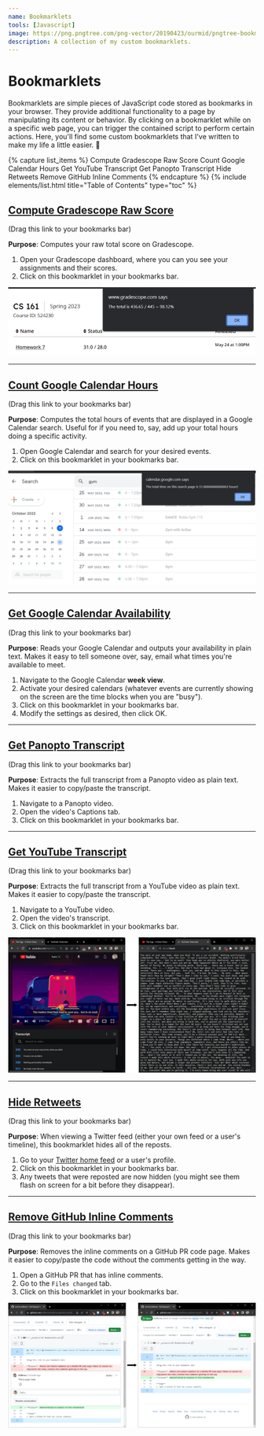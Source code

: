 ```yaml
---
name: Bookmarklets
tools: [Javascript]
image: https://png.pngtree.com/png-vector/20190423/ourmid/pngtree-bookmark-icon-vector-illustration-in-filled-style-for-any-purpose-png-image_975418.jpg
description: A collection of my custom bookmarklets.
---
```


# Bookmarklets

Bookmarklets are simple pieces of JavaScript code stored as bookmarks in your browser. They provide additional functionality to a page by manipulating its content or behavior. By clicking on a bookmarklet while on a specific web page, you can trigger the contained script to perform certain actions. Here, you'll find some custom bookmarklets that I've written to make my life a little easier. 🙂

{% capture list_items %}
Compute Gradescope Raw Score
Count Google Calendar Hours
Get YouTube Transcript
Get Panopto Transcript
Hide Retweets
Remove GitHub Inline Comments
{% endcapture %}
{% include elements/list.html title="Table of Contents" type="toc" %}

## [Compute Gradescope Raw Score](javascript:var%20%24jscomp%3D%24jscomp%7C%7C%7B%7D%3B%24jscomp.scope%3D%7B%7D%3B%24jscomp.createTemplateTagFirstArg%3Dfunction(a)%7Breturn%20a.raw%3Da%7D%3B%24jscomp.createTemplateTagFirstArgWithRaw%3Dfunction(a%2Cb)%7Ba.raw%3Db%3Breturn%20a%7D%3B%24jscomp.arrayIteratorImpl%3Dfunction(a)%7Bvar%20b%3D0%3Breturn%20function()%7Breturn%20b%3Ca.length%3F%7Bdone%3A!1%2Cvalue%3Aa%5Bb%2B%2B%5D%7D%3A%7Bdone%3A!0%7D%7D%7D%3B%24jscomp.arrayIterator%3Dfunction(a)%7Breturn%7Bnext%3A%24jscomp.arrayIteratorImpl(a)%7D%7D%3B%24jscomp.makeIterator%3Dfunction(a)%7Bvar%20b%3D%22undefined%22!%3Dtypeof%20Symbol%26%26Symbol.iterator%26%26a%5BSymbol.iterator%5D%3Bif(b)return%20b.call(a)%3Bif(%22number%22%3D%3Dtypeof%20a.length)return%20%24jscomp.arrayIterator(a)%3Bthrow%20Error(String(a)%2B%22%20is%20not%20an%20iterable%20or%20ArrayLike%22)%3B%7D%3Bvar%20totalBeforeSlash%3D0%2CtotalAfterSlash%3D0%3Bdocument.querySelectorAll(%22.submissionStatus--score%22).forEach(function(a)%7Bvar%20b%3D%24jscomp.makeIterator(a.innerHTML.split(%22%20%2F%20%22))%3Ba%3Db.next().value%3Bb%3Db.next().value%3Ba%3DparseFloat(a)%3Bb%3DparseFloat(b)%3BtotalBeforeSlash%2B%3Da%3BtotalAfterSlash%2B%3Db%7D)%3Bvar%20percentage%3DtotalBeforeSlash%2FtotalAfterSlash*100%3Bpercentage%3DMath.round(100*percentage)%2F100%3Bvar%20alertMessage%3D%22The%20total%20is%20%22%2BtotalBeforeSlash%2B%22%20%2F%20%22%2BtotalAfterSlash%2B%22%20%3D%20%22%2Bpercentage%2B%22%25%22%3Balert(alertMessage)%3Bvoid+0)

(Drag this link to your bookmarks bar)

**Purpose**: Computes your raw total score on Gradescope.

1. Open your Gradescope dashboard, where you can you see your assignments and their scores.
1. Click on this bookmarklet in your bookmarks bar.

![GitHub](/assets/projects/bookmarklet-gradescope.png)

---

## [Count Google Calendar Hours](javascript:var%20%24jscomp%3D%24jscomp%7C%7C%7B%7D%3B%24jscomp.scope%3D%7B%7D%3B%24jscomp.arrayIteratorImpl%3Dfunction(a)%7Bvar%20c%3D0%3Breturn%20function()%7Breturn%20c%3Ca.length%3F%7Bdone%3A!1%2Cvalue%3Aa%5Bc%2B%2B%5D%7D%3A%7Bdone%3A!0%7D%7D%7D%3B%24jscomp.arrayIterator%3Dfunction(a)%7Breturn%7Bnext%3A%24jscomp.arrayIteratorImpl(a)%7D%7D%3B%24jscomp.makeIterator%3Dfunction(a)%7Bvar%20c%3D%22undefined%22!%3Dtypeof%20Symbol%26%26Symbol.iterator%26%26a%5BSymbol.iterator%5D%3Bif(c)return%20c.call(a)%3Bif(%22number%22%3D%3Dtypeof%20a.length)return%20%24jscomp.arrayIterator(a)%3Bthrow%20Error(String(a)%2B%22%20is%20not%20an%20iterable%20or%20ArrayLike%22)%3B%7D%3Bvar%20reg%3D%2F(%5Cd%2B(%3A%5Cd%2B)%3F(am%7Cpm)%3F)%20%5Cu2013%20(%5Cd%2B(%3A%5Cd%2B)%3F(am%7Cpm))%2F%2Ctotal%3D0%3Bdocument.querySelectorAll(%22div%5Brole%3Dgridcell%5D%22).forEach(function(a)%7Ba%3Da.innerHTML%3Breg.test(a)%26%26(total%2B%3DdurationInHours(a))%7D)%3Balert(%22The%20total%20time%20on%20this%20search%20page%20is%20%22%2Btotal%2B%22%20hours!%22)%3Bfunction%20durationInHours(a)%7Ba%3Da.split(%22%20%5Cu2013%20%22)%3Bif(null%3D%3D%3Da%5B0%5D.match(%2Fam%7Cpm%2F))%7Bvar%20c%3Da%5B1%5D.match(%2Fam%7Cpm%2F)%3Ba%5B0%5D%2B%3Dc%5B0%5D%7Da%3Da.map(function(e)%7Bvar%20b%3De.match(%2F%5Cd%2B%3A%5Cd%2B%7C%5Cd%2B%2F)%5B0%5D%3Be%3De.match(%2Fam%7Cpm%2F)%5B0%5D%3Bvar%20d%3D%24jscomp.makeIterator(b.includes(%22%3A%22)%3Fb.split(%22%3A%22)%3A%5Bb%2C%2200%22%5D)%3Bb%3Dd.next().value%3Bd%3Dd.next().value%3Bb%3DparseInt(b)%3Bd%3DparseInt(d)%3B%22pm%22%3D%3D%3De%26%2612!%3D%3Db%26%26(b%2B%3D12)%3B%22am%22%3D%3D%3De%26%2612%3D%3D%3Db%26%26(b%3D0)%3Breturn%20b%2Bd%2F60%7D)%3Ba%3Da%5B1%5D-a%5B0%5D%3B0%3Ea%26%26(a%2B%3D24)%3Breturn%20a%7D%3Bvoid+0)

(Drag this link to your bookmarks bar)

**Purpose**: Computes the total hours of events that are displayed in a Google Calendar search. Useful for if you need to, say, add up your total hours doing a specific activity.

1. Open Google Calendar and search for your desired events.
1. Click on this bookmarklet in your bookmarks bar.

![Calendar](/assets/projects/bookmarklet-calendar.png)

---

## [Get Google Calendar Availability](javascript:(function()%7Blet%20START_CONSTRAINT%20%3D%208%3B%20%2F%2F%208%20means%20that%20free%20block%20can%20start%20at%208am%20at%20the%20earliest%0Alet%20END_CONSTRAINT%20%3D%2020%3B%20%2F%2F%2020%20means%20that%20free%20block%20can%20end%20at%208pm%20at%20the%20latest%0Alet%20MIN_FREE_TIME%20%3D%2030%3B%20%20%2F%2F%20The%20minimum%20duration%20of%20a%20free%20block%2C%20in%20min%0Alet%20BUFFER_START%20%3D%2015%3B%20%2F%2F%20The%20buffer%20at%20the%20start%20of%20a%20free%20block%2C%20in%20min%0Alet%20BUFFER_END%20%3D%200%3B%20%2F%2F%20The%20buffer%20at%20the%20end%20of%20a%20free%20block%2C%20in%20min%0A%0A%2F%2F%20Get%20user%20input%20for%20constraints%20and%20buffers%0Alet%20userInput%20%3D%20prompt(%22SETTINGS%3A%5CnEarliest%20hour%20you're%20available%20each%20day%20(e.g.%208%3D8am)%2C%5CnLatest%20hour%20you're%20available%20each%20day%20(e.g.%2020%3D8pm)%2C%5CnMinimum%20duration%20of%20an%20available%20block%20(minutes)%2C%5CnBuffer%20at%20the%20start%20of%20an%20available%20block%20(minutes)%2C%5CnBuffer%20at%20the%20end%20of%20an%20available%20block%20(minutes)%22%2C%20%60%24%7BSTART_CONSTRAINT%7D%2C%24%7BEND_CONSTRAINT%7D%2C%24%7BMIN_FREE_TIME%7D%2C%24%7BBUFFER_START%7D%2C%24%7BBUFFER_END%7D%60)%3B%0A%0Aif%20(userInput)%20%7B%0A%20%20%20%20%5BSTART_CONSTRAINT%2C%20END_CONSTRAINT%2C%20MIN_FREE_TIME%2C%20BUFFER_START%2C%20BUFFER_END%5D%20%3D%20userInput.split('%2C').map(Number)%3B%0A%7D%0A%0A%2F%2F%20Define%20the%20Event%20class%0Aclass%20Event%20%7B%0A%20%20%20%20constructor(start%2C%20end)%20%7B%0A%20%20%20%20%20%20%20%20this.start%20%3D%20start%3B%0A%20%20%20%20%20%20%20%20this.end%20%3D%20end%3B%0A%20%20%20%20%7D%0A%7D%0A%0A%2F**%0A%20*%20Returns%20an%20Event%20based%20on%20the%20GCal%20div%20textContent.%0A%20*%20%40param%20%7Bstring%7D%20textContent%20-%20The%20GCal%20div%20textContent.%0A%20*%20%40returns%20%7BEvent%7D%20The%20event.%0A%20*%2F%0Afunction%20createEvent(textContent)%20%7B%0A%0A%20%20%20%20const%20timeMatch%20%3D%20textContent.match(%2F%5Cd%2B(%3A%5Cd%2B)%3F(am%7Cpm)%2Fg)%3B%0A%20%20%20%20if%20(!timeMatch)%20%7B%0A%20%20%20%20%20%20%20%20return%20null%3B%0A%20%20%20%20%7D%0A%0A%20%20%20%20const%20dateMatch%20%3D%20textContent.match(%2F%5CS%2B%20%5Cd%7B1%2C2%7D%2C%20%5Cd%7B4%7D%24%2Fg)%3B%0A%20%20%20%20if%20(!dateMatch)%20%7B%0A%20%20%20%20%20%20%20%20return%20null%3B%0A%20%20%20%20%7D%0A%0A%20%20%20%20const%20start%20%3D%20new%20Date(%60%24%7BdateMatch%5B0%5D%7D%20%24%7BformatTime(timeMatch%5B0%5D)%7D%60)%3B%0A%20%20%20%20const%20end%20%3D%20new%20Date(%60%24%7BdateMatch%5B0%5D%7D%20%24%7BformatTime(timeMatch%5B1%5D%20%7C%7C%20timeMatch%5B0%5D)%7D%60)%0A%0A%20%20%20%20if%20(end%20%3C%20start)%20%7B%0A%20%20%20%20%20%20%20%20return%20null%3B%0A%20%20%20%20%7D%0A%0A%20%20%20%20return%20new%20Event(start%2C%20end)%3B%0A%7D%0A%0A%2F**%0A%20*%20Formats%20the%20time%20in%20military%20format.%0A%20*%20%40param%20%7Bstring%7D%20time%20-%20The%20time.%0A%20*%20%40returns%20%7Bstring%7D%20The%20time%20in%20military%20format.%0A%20*%20%40example%0A%20*%20formatTime('1pm')%20%3D%3D%3D%20'13%3A00'%0A%20*%20formatTime('1am')%20%3D%3D%3D%20'1%3A00'%0A%20*%20formatTime('1%3A30pm')%20%3D%3D%3D%20'13%3A30'%0A%20*%2F%0Afunction%20formatTime(time)%20%7B%0A%0A%20%20%20%20let%20hours%2C%20minutes%2C%20period%3B%0A%0A%20%20%20%20let%20timeParts%20%3D%20time.match(%2F%5E(%5Cd%2B)%3A(%5Cd%2B)(am%7Cpm)%2F)%3B%0A%20%20%20%20if%20(timeParts)%20%7B%0A%20%20%20%20%20%20%20%20hours%20%3D%20parseInt(timeParts%5B1%5D%2C%2010)%3B%0A%20%20%20%20%20%20%20%20minutes%20%3D%20timeParts%5B2%5D%3B%0A%20%20%20%20%20%20%20%20period%20%3D%20timeParts%5B3%5D%3B%0A%20%20%20%20%7D%0A%0A%20%20%20%20timeParts%20%3D%20time.match(%2F%5E(%5Cd%2B)(am%7Cpm)%2F)%3B%0A%20%20%20%20if%20(timeParts)%20%7B%0A%20%20%20%20%20%20%20%20hours%20%3D%20parseInt(timeParts%5B1%5D%2C%2010)%3B%0A%20%20%20%20%20%20%20%20minutes%20%3D%20'00'%3B%0A%20%20%20%20%20%20%20%20period%20%3D%20timeParts%5B2%5D%3B%0A%20%20%20%20%7D%0A%0A%20%20%20%20if%20(period%20%3D%3D%3D%20'pm'%20%26%26%20hours%20!%3D%3D%2012)%20%7B%0A%20%20%20%20%20%20%20%20hours%20%2B%3D%2012%3B%0A%20%20%20%20%7D%0A%0A%20%20%20%20if%20(period%20%3D%3D%3D%20'am'%20%26%26%20hours%20%3D%3D%3D%2012)%20%7B%0A%20%20%20%20%20%20%20%20hours%20%3D%200%3B%0A%20%20%20%20%7D%0A%0A%20%20%20%20return%20%60%24%7Bhours%7D%3A%24%7Bminutes%7D%60%0A%7D%0A%0A%2F**%0A%20*%20Gets%20the%20textContent%20of%20this%20element%20(and%20not%20its%20children).%0A%20*%20%40param%20%7BObject%7D%20element%0A%20*%20%40returns%20%7Bstring%7D%20The%20element's%20textContent.%0A%20*%2F%0Afunction%20getTextContent(element)%20%7B%0A%0A%20%20%20%20let%20text%20%3D%20%22%22%3B%0A%0A%20%20%20%20element.childNodes.forEach(node%20%3D%3E%20%7B%0A%20%20%20%20%20%20%20%20if%20(node.nodeType%20%3D%3D%3D%20Node.TEXT_NODE)%20%7B%0A%20%20%20%20%20%20%20%20%20%20%20%20text%20%2B%3D%20node.textContent.trim()%3B%0A%20%20%20%20%20%20%20%20%7D%0A%20%20%20%20%7D)%3B%0A%0A%20%20%20%20return%20text%3B%0A%7D%0A%0A%2F**%0A%20*%20Computes%20your%20availability%20based%20on%20your%20calendar%20events.%0A%20*%20%40param%20%7BEvent%5B%5D%7D%20events%20-%20The%20list%20of%20busy%20events.%0A%20*%20%40returns%20%7BEvent%5B%5D%7D%20A%20list%20of%20Events%2C%20where%20each%20Event%20represents%20a%20free%20block.%0A%20*%2F%0Afunction%20getAvailability(events)%20%7B%0A%0A%20%20%20%20events.sort((a%2C%20b)%20%3D%3E%20a.start%20-%20b.start)%3B%0A%0A%20%20%20%20const%20freeBlocks%20%3D%20%5B%5D%3B%0A%20%20%20%20let%20currentDay%20%3D%20null%3B%0A%20%20%20%20let%20lastEndTime%20%3D%20null%3B%0A%0A%20%20%20%20events.forEach((event)%20%3D%3E%20%7B%0A%0A%20%20%20%20%20%20%20%20const%20eventDate%20%3D%20event.start.toDateString()%3B%0A%0A%20%20%20%20%20%20%20%20%2F%2F%20If%20we%20are%20moving%20to%20a%20new%20day%2C%20handle%20the%20end%20of%20the%20previous%20day%0A%20%20%20%20%20%20%20%20if%20(currentDay%20!%3D%3D%20eventDate)%20%7B%0A%0A%20%20%20%20%20%20%20%20%20%20%20%20if%20(lastEndTime)%20%7B%0A%0A%20%20%20%20%20%20%20%20%20%20%20%20%20%20%20%20const%20endOfPreviousDay%20%3D%20new%20Date(lastEndTime)%3B%0A%20%20%20%20%20%20%20%20%20%20%20%20%20%20%20%20endOfPreviousDay.setHours(23%2C%2059%2C%2059%2C%20999)%3B%0A%0A%20%20%20%20%20%20%20%20%20%20%20%20%20%20%20%20if%20(lastEndTime%20%3C%20endOfPreviousDay)%20%7B%0A%20%20%20%20%20%20%20%20%20%20%20%20%20%20%20%20%20%20%20%20freeBlocks.push(new%20Event(lastEndTime%2C%20endOfPreviousDay))%3B%0A%20%20%20%20%20%20%20%20%20%20%20%20%20%20%20%20%7D%0A%20%20%20%20%20%20%20%20%20%20%20%20%7D%0A%20%20%20%20%20%20%20%20%20%20%20%20%0A%20%20%20%20%20%20%20%20%20%20%20%20%2F%2F%20Reset%20for%20the%20new%20day%0A%20%20%20%20%20%20%20%20%20%20%20%20currentDay%20%3D%20eventDate%3B%0A%20%20%20%20%20%20%20%20%20%20%20%20lastEndTime%20%3D%20new%20Date(event.start)%3B%0A%20%20%20%20%20%20%20%20%20%20%20%20lastEndTime.setHours(0%2C%200%2C%200%2C%200)%3B%0A%20%20%20%20%20%20%20%20%7D%0A%0A%20%20%20%20%20%20%20%20if%20(lastEndTime%20%3C%20event.start)%20%7B%0A%20%20%20%20%20%20%20%20%20%20%20%20freeBlocks.push(new%20Event(lastEndTime%2C%20event.start))%3B%0A%20%20%20%20%20%20%20%20%7D%0A%0A%20%20%20%20%20%20%20%20lastEndTime%20%3D%20event.end%3B%0A%20%20%20%20%7D)%3B%0A%0A%20%20%20%20if%20(lastEndTime)%20%7B%0A%0A%20%20%20%20%20%20%20%20const%20endOfDay%20%3D%20new%20Date(lastEndTime)%3B%0A%20%20%20%20%20%20%20%20endOfDay.setHours(23%2C%2059%2C%2059%2C%20999)%3B%0A%0A%20%20%20%20%20%20%20%20if%20(lastEndTime%20%3C%20endOfDay)%20%7B%0A%20%20%20%20%20%20%20%20%20%20%20%20freeBlocks.push(new%20Event(lastEndTime%2C%20endOfDay))%3B%0A%20%20%20%20%20%20%20%20%7D%0A%20%20%20%20%7D%0A%0A%20%20%20%20return%20freeBlocks%3B%0A%7D%0A%0A%2F**%0A%20*%20Adds%20buffers%20to%20the%20start%20and%20end%20times%20of%20each%20free%20block.%0A%20*%20%40param%20%7BEvent%5B%5D%7D%20freeBlocks%20-%20The%20array%20of%20free%20time%20blocks.%0A%20*%20%40param%20%7Bnumber%7D%20bufferStart%20-%20The%20buffer%20time%20in%20minutes%20to%20add%20to%20the%20start%20of%20each%20block.%0A%20*%20%40param%20%7Bnumber%7D%20bufferEnd%20-%20The%20buffer%20time%20in%20minutes%20to%20subtract%20from%20the%20end%20of%20each%20block.%0A%20*%20%40returns%20%7BEvent%5B%5D%7D%20The%20adjusted%20free%20time%20blocks.%0A%20*%2F%0Afunction%20addBuffer(freeBlocks%2C%20bufferStart%2C%20bufferEnd)%20%7B%0A%20%20%20%20return%20freeBlocks.map(block%20%3D%3E%20%7B%0A%0A%20%20%20%20%20%20%20%20const%20adjustedStart%20%3D%20new%20Date(block.start)%3B%0A%20%20%20%20%20%20%20%20const%20adjustedEnd%20%3D%20new%20Date(block.end)%3B%0A%0A%20%20%20%20%20%20%20%20adjustedStart.setMinutes(adjustedStart.getMinutes()%20%2B%20bufferStart)%3B%0A%20%20%20%20%20%20%20%20adjustedEnd.setMinutes(adjustedEnd.getMinutes()%20-%20bufferEnd)%3B%0A%0A%20%20%20%20%20%20%20%20if%20(adjustedEnd%20-%20adjustedStart%20%3E%3D%20MIN_FREE_TIME%20*%2060%20*%201000)%20%7B%0A%20%20%20%20%20%20%20%20%20%20%20%20return%20new%20Event(adjustedStart%2C%20adjustedEnd)%3B%0A%20%20%20%20%20%20%20%20%7D%0A%0A%20%20%20%20%20%20%20%20return%20null%3B%0A%20%20%20%20%7D).filter((block)%20%3D%3E%20block%20!%3D%3D%20null)%3B%0A%7D%0A%0A%2F**%0A%20*%20Constrains%20the%20start%20and%20end%20times%20of%20the%20availability%20based%20on%20global%20constraints.%0A%20*%20%40param%20%7BEvent%5B%5D%7D%20freeBlocks%20-%20Your%20availability.%0A%20*%20%40returns%20%7BEvent%5B%5D%7D%20The%20constrained%20availability.%0A%20*%2F%0Afunction%20constrainAvailability(freeBlocks)%20%7B%0A%20%20%20%20return%20freeBlocks.map(event%20%3D%3E%20%7B%0A%0A%20%20%20%20%20%20%20%20let%20constrainedStart%20%3D%20new%20Date(event.start)%3B%0A%20%20%20%20%20%20%20%20let%20constrainedEnd%20%3D%20new%20Date(event.end)%3B%0A%0A%20%20%20%20%20%20%20%20if%20(constrainedStart.getHours()%20%3C%20START_CONSTRAINT)%20%7B%0A%20%20%20%20%20%20%20%20%20%20%20%20constrainedStart.setHours(START_CONSTRAINT%2C%200%2C%200%2C%200)%3B%0A%20%20%20%20%20%20%20%20%7D%0A%0A%20%20%20%20%20%20%20%20if%20(constrainedEnd.getHours()%20%3E%3D%20END_CONSTRAINT)%20%7B%0A%20%20%20%20%20%20%20%20%20%20%20%20constrainedEnd.setHours(END_CONSTRAINT%2C%200%2C%200%2C%200)%3B%0A%20%20%20%20%20%20%20%20%7D%0A%0A%20%20%20%20%20%20%20%20if%20(constrainedEnd%20-%20constrainedStart%20%3E%3D%20MIN_FREE_TIME%20*%2060%20*%201000)%20%7B%0A%20%20%20%20%20%20%20%20%20%20%20%20return%20new%20Event(constrainedStart%2C%20constrainedEnd)%3B%0A%20%20%20%20%20%20%20%20%7D%0A%0A%20%20%20%20%20%20%20%20return%20null%3B%0A%20%20%20%20%7D).filter((event)%20%3D%3E%20event%20!%3D%3D%20null)%3B%0A%7D%0A%0A%2F**%0A%20*%20Formats%20your%20availability%20in%20plain%20text.%0A%20*%20%40param%20%7BEvent%5B%5D%7D%20freeBlocks%20-%20Your%20availability.%0A%20*%20%40returns%20%7Bstring%7D%20Your%20availability%20formatted%20in%20plain%20text.%0A%20*%2F%0Afunction%20formatAvailability(freeBlocks)%20%7B%0A%0A%20%20%20%20let%20res%20%3D%20'Availability%3A%5Cn%5Cn'%3B%0A%20%20%20%20const%20formattedTimes%20%3D%20%7B%7D%3B%0A%0A%20%20%20%20%2F%2F%20Prepopulate%20the%20formattedTimes%20object%20with%20the%20dates%20of%20the%20week%20(Sunday%20to%20Saturday)%0A%20%20%20%20if%20(freeBlocks.length%20%3E%200)%20%7B%0A%0A%20%20%20%20%20%20%20%20const%20someDate%20%3D%20new%20Date(freeBlocks%5B0%5D.start)%3B%0A%20%20%20%20%20%20%20%20const%20sunday%20%3D%20new%20Date(someDate)%3B%0A%20%20%20%20%20%20%20%20sunday.setDate(someDate.getDate()%20-%20someDate.getDay())%3B%20%2F%2F%20Set%20to%20the%20Sunday%20of%20the%20week%0A%0A%20%20%20%20%20%20%20%20for%20(let%20i%20%3D%200%3B%20i%20%3C%207%3B%20i%2B%2B)%20%7B%0A%0A%20%20%20%20%20%20%20%20%20%20%20%20const%20currentDay%20%3D%20new%20Date(sunday)%3B%0A%20%20%20%20%20%20%20%20%20%20%20%20currentDay.setDate(sunday.getDate()%20%2B%20i)%3B%0A%0A%20%20%20%20%20%20%20%20%20%20%20%20const%20formattedDate%20%3D%20currentDay.toLocaleDateString('en-US'%2C%20%7B%0A%20%20%20%20%20%20%20%20%20%20%20%20%20%20%20%20weekday%3A%20'short'%2C%0A%20%20%20%20%20%20%20%20%20%20%20%20%20%20%20%20month%3A%20'long'%2C%0A%20%20%20%20%20%20%20%20%20%20%20%20%20%20%20%20day%3A%20'numeric'%2C%0A%20%20%20%20%20%20%20%20%20%20%20%20%7D)%3B%0A%0A%20%20%20%20%20%20%20%20%20%20%20%20formattedTimes%5BformattedDate%5D%20%3D%20%5B%5D%3B%0A%20%20%20%20%20%20%20%20%7D%0A%20%20%20%20%7D%0A%0A%20%20%20%20freeBlocks.forEach(event%20%3D%3E%20%7B%0A%0A%20%20%20%20%20%20%20%20const%20date%20%3D%20event.start.toLocaleDateString('en-US'%2C%20%7B%0A%20%20%20%20%20%20%20%20%20%20%20%20weekday%3A%20'short'%2C%0A%20%20%20%20%20%20%20%20%20%20%20%20month%3A%20'long'%2C%0A%20%20%20%20%20%20%20%20%20%20%20%20day%3A%20'numeric'%2C%0A%20%20%20%20%20%20%20%20%7D)%3B%0A%0A%20%20%20%20%20%20%20%20const%20startTime%20%3D%20event.start.toLocaleTimeString('en-US'%2C%20%7B%0A%20%20%20%20%20%20%20%20%20%20%20%20hour%3A%20'numeric'%2C%0A%20%20%20%20%20%20%20%20%20%20%20%20minute%3A%20'2-digit'%0A%20%20%20%20%20%20%20%20%7D)%3B%0A%0A%20%20%20%20%20%20%20%20const%20endTime%20%3D%20event.end.toLocaleTimeString('en-US'%2C%20%7B%0A%20%20%20%20%20%20%20%20%20%20%20%20hour%3A%20'numeric'%2C%0A%20%20%20%20%20%20%20%20%20%20%20%20minute%3A%20'2-digit'%0A%20%20%20%20%20%20%20%20%7D)%3B%0A%0A%20%20%20%20%20%20%20%20formattedTimes%5Bdate%5D.push(%60%24%7BstartTime%7D%E2%80%93%24%7BendTime%7D%60)%3B%0A%20%20%20%20%7D)%3B%0A%0A%20%20%20%20for%20(const%20%5Bdate%2C%20times%5D%20of%20Object.entries(formattedTimes))%20%7B%0A%0A%20%20%20%20%20%20%20%20res%20%2B%3D%20%60%24%7Bdate%7D%5Cn%60%3B%0A%0A%20%20%20%20%20%20%20%20if%20(times.length%20%3E%200)%20%7B%0A%20%20%20%20%20%20%20%20%20%20%20%20times.forEach(time%20%3D%3E%20%7B%0A%20%20%20%20%20%20%20%20%20%20%20%20%20%20%20%20res%20%2B%3D%20%60%24%7Btime%7D%5Cn%60%3B%0A%20%20%20%20%20%20%20%20%20%20%20%20%7D)%3B%0A%20%20%20%20%20%20%20%20%7D%20else%20%7B%0A%20%20%20%20%20%20%20%20%20%20%20%20res%20%2B%3D%20'N%2FA%5Cn'%3B%0A%20%20%20%20%20%20%20%20%7D%0A%0A%20%20%20%20%20%20%20%20res%20%2B%3D%20'%5Cn'%3B%0A%20%20%20%20%7D%0A%0A%20%20%20%20res%20%3D%20res.replace(%2F%20AM%2Fg%2C%20'am')%3B%0A%20%20%20%20res%20%3D%20res.replace(%2F%20PM%2Fg%2C%20'pm')%3B%0A%0A%20%20%20%20return%20res%3B%0A%7D%0A%0A%2F%2F%20Main%0Aconst%20eventDivs%20%3D%20document.querySelectorAll('div%5Brole%3D%22presentation%22%5D%20%3E%20div%5Brole%3D%22button%22%5D%20%3E%20div')%3B%0Alet%20events%20%3D%20%5B%5D%3B%0A%0AeventDivs.forEach(childDiv%20%3D%3E%20%7B%0A%20%20%20%20const%20event%20%3D%20createEvent(getTextContent(childDiv))%3B%0A%20%20%20%20if%20(event)%20%7B%0A%20%20%20%20%20%20%20%20events.push(event)%3B%0A%20%20%20%20%7D%0A%7D)%3B%0A%0Alet%20availability%20%3D%20getAvailability(events)%3B%0Aavailability%20%3D%20addBuffer(availability%2C%20BUFFER_START%2C%20BUFFER_END)%3B%0Aavailability%20%3D%20constrainAvailability(availability)%3B%0Aavailability%20%3D%20formatAvailability(availability)%3B%0Aconsole.log(availability)%3B%0A%0Aconst%20existingDiv%20%3D%20document.getElementById('computed-availability')%3B%0Aif%20(existingDiv)%20%7B%0A%20%20%20%20existingDiv.textContent%20%3D%20availability%3B%0A%20%20%20%20return%3B%0A%7D%0A%0Aconst%20newDiv%20%3D%20document.createElement('div')%3B%0AnewDiv.id%20%3D%20'computed-availability'%3B%0AnewDiv.style.whiteSpace%20%3D%20'pre-wrap'%3B%0AnewDiv.style.padding%20%3D%20'10px'%3B%0AnewDiv.style.marginBottom%20%3D%20'20px'%3B%0AnewDiv.style.backgroundColor%20%3D%20'%23f9f9f9'%3B%0AnewDiv.textContent%20%3D%20availability%3B%0A%0Aconst%20targetDiv%20%3D%20document.getElementById('drawerMiniMonthNavigator')%3B%0Aif%20(targetDiv)%20%7B%0A%20%20%20%20targetDiv.parentNode.insertBefore(newDiv%2C%20targetDiv)%3B%0A%7D%7D)()%3B)

(Drag this link to your bookmarks bar)

**Purpose**: Reads your Google Calendar and outputs your availability in plain text. Makes it easy to tell someone over, say, email what times you're available to meet.

1. Navigate to the Google Calendar **week view**.
1. Activate your desired calendars (whatever events are currently showing on the screen are the time blocks when you are "busy").
1. Click on this bookmarklet in your bookmarks bar.
1. Modify the settings as desired, then click OK.

---

## [Get Panopto Transcript](javascript:(function()%7Bvar%20elements%20%3D%20document.querySelectorAll(%22div.event-text%3Espan%22)%2C%20transcript%20%3D%20%22%22%3B%0A%0Aelements.forEach((elem)%20%3D%3E%20%7B%0A%20%20%20%20transcript%20%2B%3D%20elem.innerHTML%20%2B%20%22%20%22%3B%0A%7D)%3B%0A%0Atranscript%20%3D%20transcript.replace(%2F%5Cn%2Fg%2C%20%22%20%22).trim()%3B%0Avar%20newWindow%20%3D%20window.open(%22%22%2C%20%22_blank%22)%3B%0AnewWindow.document.write(%22%3Chtml%3E%3Chead%3E%3Ctitle%3ETranscript%3C%2Ftitle%3E%3C%2Fhead%3E%3Cbody%3E%22)%3B%0AnewWindow.document.write('%3Cdivstyle%3D%22white-space%3Apre-wrap%3B%22%3E')%3B%0AnewWindow.document.write(transcript)%3B%0AnewWindow.document.write(%22%3C%2Fdiv%3E%22)%3B%0AnewWindow.document.write(%22%3C%2Fbody%3E%3C%2Fhtml%3E%22)%3B%0AnewWindow.document.close()%3B%7D)()%3B)

(Drag this link to your bookmarks bar)

**Purpose**: Extracts the full transcript from a Panopto video as plain text. Makes it easier to copy/paste the transcript.

1. Navigate to a Panopto video.
1. Open the video's Captions tab.
1. Click on this bookmarklet in your bookmarks bar.

---

## [Get YouTube Transcript](javascript:var%20elements%3Ddocument.querySelectorAll(%22yt-formatted-string.segment-text.style-scope.ytd-transcript-segment-renderer%22)%2Ctranscript%3D%22%22%3Belements.forEach(function(a)%7Btranscript%2B%3Da.textContent%2B%22%20%22%7D)%3Btranscript%3Dtranscript.replace(%2F%5Cn%2Fg%2C%22%20%22).trim()%3Bvar%20newWindow%3Dwindow.open(%22%22%2C%22_blank%22)%3BnewWindow.document.write(%22%3Chtml%3E%3Chead%3E%3Ctitle%3EYouTube%20Transcript%3C%2Ftitle%3E%3C%2Fhead%3E%3Cbody%3E%22)%3BnewWindow.document.write('%3Cdiv%20style%3D%22white-space%3A%20pre-wrap%3B%22%3E')%3BnewWindow.document.write(transcript)%3BnewWindow.document.write(%22%3C%2Fdiv%3E%22)%3BnewWindow.document.write(%22%3C%2Fbody%3E%3C%2Fhtml%3E%22)%3BnewWindow.document.close()%3Bvoid+0)

(Drag this link to your bookmarks bar)

**Purpose**: Extracts the full transcript from a YouTube video as plain text. Makes it easier to copy/paste the transcript.

1. Navigate to a YouTube video.
1. Open the video's transcript.
1. Click on this bookmarklet in your bookmarks bar.

![Transcript](/assets/projects/bookmarklet-youtube-transcript.png)

---

## [Hide Retweets](javascript:function%20hideRetweetDivs()%7Bvar%20b%3Ddocument.querySelectorAll(%22div%22)%3BArray.from(b).filter(function(a)%7Breturn%20a.textContent.includes(%22reposted%22)%7D).forEach(function(a)%7Bfor(%3Ba%26%26a.dataset%26%26%22cellInnerDiv%22!%3D%3Da.dataset.testid%3B)a%3Da.parentElement%3Ba%26%26(a.style.display%3D%22none%22)%7D)%7DsetInterval(hideRetweetDivs%2C1E3)%3Bvoid+0)

(Drag this link to your bookmarks bar)

**Purpose**: When viewing a Twitter feed (either your own feed or a user's timeline), this bookmarklet hides all of the reposts.

1. Go to your [Twitter home feed](https://twitter.com/home) or a user's profile.
1. Click on this bookmarklet in your bookmarks bar.
1. Any tweets that were reposted are now hidden (you might see them flash on screen for a bit before they disappear).

---

## [Remove GitHub Inline Comments](javascript:for(var%20elements%3Ddocument.querySelectorAll(%22.inline-comments%22)%2Ci%3D0%3Bi%3Celements.length%3Bi%2B%2B)elements%5Bi%5D.parentNode.removeChild(elements%5Bi%5D)%3Bvoid+0)

(Drag this link to your bookmarks bar)

**Purpose**: Removes the inline comments on a GitHub PR code page. Makes it easier to copy/paste the code without the comments getting in the way.

1. Open a GitHub PR that has inline comments.
1. Go to the `Files changed` tab.
1. Click on this bookmarklet in your bookmarks bar.

![GitHub](/assets/projects/bookmarklet-github.png)
